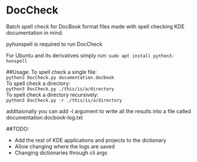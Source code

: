 # DocCheck
Batch spell check for DocBook format files made with spell checking KDE documentation in mind.

pyhunspell is required to run DocCheck

For Ubuntu and its derivatives simply run:
`sudo apt install python3-hunspell`

##Usage:
To spell check a single file:  
`python3 DocCheck.py documentation.docbook`  
To spell check a directory:  
`python3 DocCheck.py ./this/is/a/directory`  
To spell check a directory recursively:  
`python3 DocCheck.py -r ./this/is/a/directory`

additaionally you can add -l argument to write all the results into a file called documentation.docbook-log.txt

##TODO:
* Add the rest of KDE applications and projects to the dictionary
* Allow changing where the logs are saved
* Changing dictionaries through cli args

